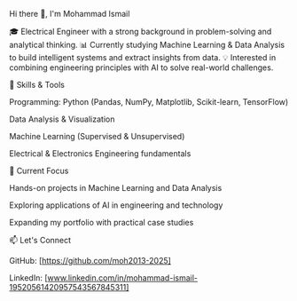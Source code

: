 Hi there 👋, I'm Mohammad Ismail

🎓 Electrical Engineer with a strong background in problem-solving and analytical thinking.
📊 Currently studying Machine Learning & Data Analysis to build intelligent systems and extract insights from data.
💡 Interested in combining engineering principles with AI to solve real-world challenges.

🔧 Skills & Tools

Programming: Python (Pandas, NumPy, Matplotlib, Scikit-learn, TensorFlow)

Data Analysis & Visualization

Machine Learning (Supervised & Unsupervised)

Electrical & Electronics Engineering fundamentals

🚀 Current Focus

Hands-on projects in Machine Learning and Data Analysis

Exploring applications of AI in engineering and technology

Expanding my portfolio with practical case studies

📫 Let's Connect

GitHub: [https://github.com/moh2013-2025]

LinkedIn: [www.linkedin.com/in/mohammad-ismail-19520561420957543567845311]

